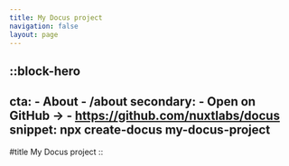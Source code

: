 ```yaml
---
title: My Docus project
navigation: false
layout: page
---
```


::block-hero
---
cta:
    - About
    - /about
secondary:
    - Open on GitHub →
    - https://github.com/nuxtlabs/docus
snippet: npx create-docus my-docus-project
---

#title
My Docus project
::
